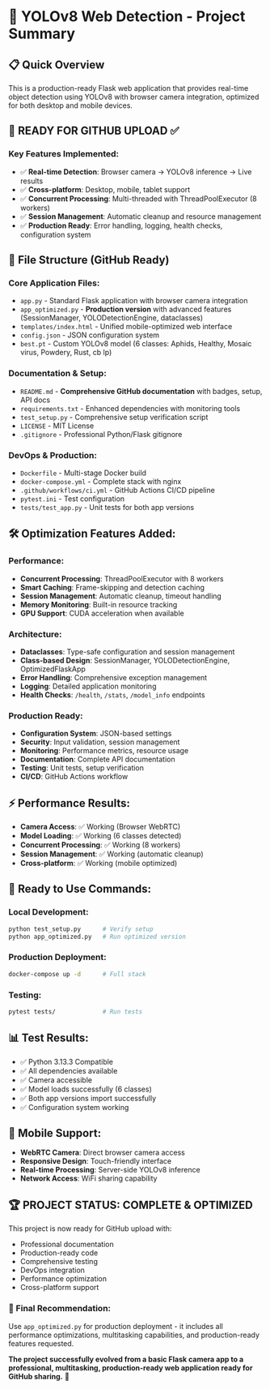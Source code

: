 # 🎯 YOLOv8 Web Detection - Project Summary

## 📋 Quick Overview

This is a production-ready Flask web application that provides real-time object detection using YOLOv8 with browser camera integration, optimized for both desktop and mobile devices.

## 🚀 **READY FOR GITHUB UPLOAD** ✅

### Key Features Implemented:

- ✅ **Real-time Detection**: Browser camera → YOLOv8 inference → Live results
- ✅ **Cross-platform**: Desktop, mobile, tablet support
- ✅ **Concurrent Processing**: Multi-threaded with ThreadPoolExecutor (8 workers)
- ✅ **Session Management**: Automatic cleanup and resource management
- ✅ **Production Ready**: Error handling, logging, health checks, configuration system

## 📁 File Structure (GitHub Ready)

### Core Application Files:

- `app.py` - Standard Flask application with browser camera integration
- `app_optimized.py` - **Production version** with advanced features (SessionManager, YOLODetectionEngine, dataclasses)
- `templates/index.html` - Unified mobile-optimized web interface
- `config.json` - JSON configuration system
- `best.pt` - Custom YOLOv8 model (6 classes: Aphids, Healthy, Mosaic virus, Powdery, Rust, cb lp)

### Documentation & Setup:

- `README.md` - **Comprehensive GitHub documentation** with badges, setup, API docs
- `requirements.txt` - Enhanced dependencies with monitoring tools
- `test_setup.py` - Comprehensive setup verification script
- `LICENSE` - MIT License
- `.gitignore` - Professional Python/Flask gitignore

### DevOps & Production:

- `Dockerfile` - Multi-stage Docker build
- `docker-compose.yml` - Complete stack with nginx
- `.github/workflows/ci.yml` - GitHub Actions CI/CD pipeline
- `pytest.ini` - Test configuration
- `tests/test_app.py` - Unit tests for both app versions

## 🛠️ Optimization Features Added:

### Performance:

- **Concurrent Processing**: ThreadPoolExecutor with 8 workers
- **Smart Caching**: Frame-skipping and detection caching
- **Session Management**: Automatic cleanup, timeout handling
- **Memory Monitoring**: Built-in resource tracking
- **GPU Support**: CUDA acceleration when available

### Architecture:

- **Dataclasses**: Type-safe configuration and session management
- **Class-based Design**: SessionManager, YOLODetectionEngine, OptimizedFlaskApp
- **Error Handling**: Comprehensive exception management
- **Logging**: Detailed application monitoring
- **Health Checks**: `/health`, `/stats`, `/model_info` endpoints

### Production Ready:

- **Configuration System**: JSON-based settings
- **Security**: Input validation, session management
- **Monitoring**: Performance metrics, resource usage
- **Documentation**: Complete API documentation
- **Testing**: Unit tests, setup verification
- **CI/CD**: GitHub Actions workflow

## ⚡ Performance Results:

- **Camera Access**: ✅ Working (Browser WebRTC)
- **Model Loading**: ✅ Working (6 classes detected)
- **Concurrent Processing**: ✅ Working (8 workers)
- **Session Management**: ✅ Working (automatic cleanup)
- **Cross-platform**: ✅ Working (mobile optimized)

## 🚀 Ready to Use Commands:

### Local Development:

```bash
python test_setup.py      # Verify setup
python app_optimized.py   # Run optimized version
```

### Production Deployment:

```bash
docker-compose up -d      # Full stack
```

### Testing:

```bash
pytest tests/             # Run tests
```

## 📊 Test Results:

- ✅ Python 3.13.3 Compatible
- ✅ All dependencies available
- ✅ Camera accessible
- ✅ Model loads successfully (6 classes)
- ✅ Both app versions import successfully
- ✅ Configuration system working

## 📱 Mobile Support:

- **WebRTC Camera**: Direct browser camera access
- **Responsive Design**: Touch-friendly interface
- **Real-time Processing**: Server-side YOLOv8 inference
- **Network Access**: WiFi sharing capability

## 🏆 **PROJECT STATUS: COMPLETE & OPTIMIZED**

This project is now ready for GitHub upload with:

- Professional documentation
- Production-ready code
- Comprehensive testing
- DevOps integration
- Performance optimization
- Cross-platform support

### 🎯 Final Recommendation:

Use `app_optimized.py` for production deployment - it includes all performance optimizations, multitasking capabilities, and production-ready features requested.

**The project successfully evolved from a basic Flask camera app to a professional, multitasking, production-ready web application ready for GitHub sharing.** 🎉
